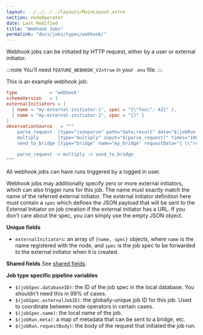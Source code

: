 ```yaml
---
layout: ../../../../layouts/MainLayout.astro
section: nodeOperator
date: Last Modified
title: "Webhook Jobs"
permalink: "docs/jobs/types/webhook/"
---
```


Webhook jobs can be initiated by HTTP request, either by a user or external initiator.

:::note
You'll need `FEATURE_WEBHOOK_V2=true` in your `.env` file.
:::

This is an example webhook job:

```toml
type            = "webhook"
schemaVersion   = 1
externalInitiators = [
  { name = "my-external-initiator-1", spec = "{\"foo\": 42}" },
  { name = "my-external-initiator-2", spec = "{}" }
]
observationSource   = """
    parse_request  [type="jsonparse" path="data,result" data="$(jobRun.requestBody)"]
    multiply       [type="multiply" input="$(parse_request)" times="100"]
    send_to_bridge [type="bridge" name="my_bridge" requestData="{ \\"result\\": $(multiply) }"]

    parse_request -> multiply -> send_to_bridge
"""
```

All webhook jobs can have runs triggered by a logged in user.

Webhook jobs may additionally specify zero or more external initiators, which can also trigger runs for this job. The name must exactly match the name of the referred external initiator. The external initiator definition here must contain a `spec` which defines the JSON payload that will be sent to the External Initiator on job creation if the external initiator has a URL. If you don't care about the spec, you can simply use the empty JSON object.

**Unique fields**

- `externalInitiators`: an array of `{name, spec}` objects, where `name` is the name registered with the node, and `spec` is the job spec to be forwarded to the external initiator when it is created.

**Shared fields**
See [shared fields](/chainlink-nodes/oracle-jobs/jobs/#shared-fields).

**Job type specific pipeline variables**

- `$(jobSpec.databaseID)`: the ID of the job spec in the local database. You shouldn't need this in 99% of cases.
- `$(jobSpec.externalJobID)`: the globally-unique job ID for this job. Used to coordinate between node operators in certain cases.
- `$(jobSpec.name)`: the local name of the job.
- `$(jobRun.meta)`: a map of metadata that can be sent to a bridge, etc.
- `$(jobRun.requestBody)`: the body of the request that initiated the job run.

